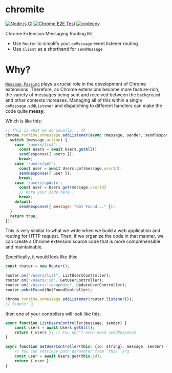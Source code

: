 # chromite

[![Node.js CI](https://github.com/otiai10/chromite/actions/workflows/node-ci.yml/badge.svg)](https://github.com/otiai10/chromite/actions/workflows/node-ci.yml)
[![Chrome E2E Test](https://github.com/otiai10/chromite/actions/workflows/e2e-test.yml/badge.svg)](https://github.com/otiai10/chromite/actions/workflows/e2e-test.yml)
[![codecov](https://codecov.io/github/otiai10/chromite/branch/main/graph/badge.svg?token=wAWd6Vhy4j)](https://codecov.io/github/otiai10/chromite)

Chrome Extension Messaging Routing Kit

* Use `Router` to simplify your `onMessage` event listener routing
* Use `Client` as a shorthand for `sendMessage`

# Why?

[`Message Passing`](https://developer.chrome.com/docs/extensions/mv3/messaging/) plays a crucial role in the development of Chrome extensions. Therefore, as Chrome extensions become more feature-rich, the variety of messages being sent and received between the `background` and other contexts increases. Managing all of this within a single `onMessage.addListener` and dispatching to different handlers can make the code quite **messy**.

Which is like this:

```javascript
// This is what we do usually... 😰
chrome.runtime.onMessage.addListener(async (message, sender, sendResponse) => {
  switch (message.action) {
    case '/users/list':
      const users = await Users.getAll()
      sendResponse({ users });
      break;
    case '/users/get':
      const user = await Users.get(message.userId);
      sendResponse({ user });
      break;
    case '/users/update':
      const user = Users.get(message.userId)
      // more your code here...
      break;
    default:
      sendResponse({ message: "Not Found..." });
  }
  return true;
});
```

This is very similar to what we write when we build a web application and routing for HTTP request. Then, if we organize the code in that manner, we can create a Chrome extension source code that is more comprehensible and maintainable.

Specifically, it would look like this:

```javascript
const router = new Router();

router.on("/users/list", ListUsersController);
router.on("/users/:id", GetUserController);
router.on("/users/:id/update", UpdateUserController);
router.onNotFound(NotFoundController);

chrome.runtime.onMessage.addListener(router.listener());
// Simple! 🤗
```

then one of your controllers will look like this:

```javascript
async function ListUsersController(message, sender) {
    const users = await Users.getAll();
    return { users }; // You don't even need sendResponse
}

async function GetUserController(this: {id: string}, message, sender) {
    // You can retrieve path parameter from `this` arg
    const user = await Users.get(this.id);
    return { user };
}
```